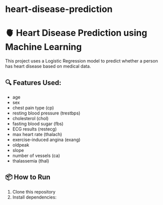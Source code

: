 # heart-disease-prediction

# 🫀 Heart Disease Prediction using Machine Learning

This project uses a Logistic Regression model to predict whether a person has heart disease based on medical data.

## 🔍 Features Used:
- age
- sex
- chest pain type (cp)
- resting blood pressure (trestbps)
- cholesterol (chol)
- fasting blood sugar (fbs)
- ECG results (restecg)
- max heart rate (thalach)
- exercise-induced angina (exang)
- oldpeak
- slope
- number of vessels (ca)
- thalassemia (thal)

## 📦 How to Run
1. Clone this repository
2. Install dependencies:
